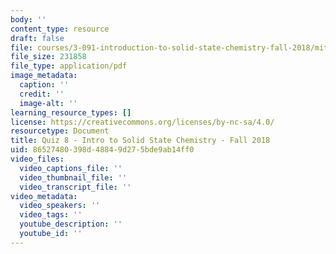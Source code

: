 ```yaml
---
body: ''
content_type: resource
draft: false
file: courses/3-091-introduction-to-solid-state-chemistry-fall-2018/mit3_091f18_q08.pdf
file_size: 231858
file_type: application/pdf
image_metadata:
  caption: ''
  credit: ''
  image-alt: ''
learning_resource_types: []
license: https://creativecommons.org/licenses/by-nc-sa/4.0/
resourcetype: Document
title: Quiz 8 - Intro to Solid State Chemistry - Fall 2018
uid: 86527480-398d-4884-9d27-5bde9ab14ff0
video_files:
  video_captions_file: ''
  video_thumbnail_file: ''
  video_transcript_file: ''
video_metadata:
  video_speakers: ''
  video_tags: ''
  youtube_description: ''
  youtube_id: ''
---
```

